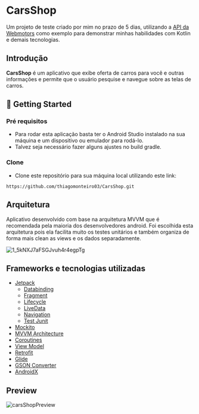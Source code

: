 # CarsShop
Um projeto de teste criado por mim no prazo de 5 dias, utilizando a [API da Webmotors](https://desafioonline.webmotors.com.br/swagger/ui/index#!/OnlineChallenge/OnlineChallenge_Vehicle) como exemplo para demonstrar minhas habilidades com Kotlin e demais tecnologias.

## Introdução
**CarsShop** é um aplicativo que exibe oferta de carros para você e outras informações e permite que o usuário pesquise e navegue sobre as telas de carros.

## 🚀 Getting Started

### Pré requisitos

- Para rodar esta aplicação basta ter o Android Studio instalado na sua máquina e um dispositivo ou emulador para rodá-lo. 
- Talvez seja necessário fazer alguns ajustes no build gradle.

### Clone

- Clone este repositório para sua máquina local utilizando este link:

```
https://github.com/thiagomonteiro03/CarsShop.git
```

## Arquitetura
Aplicativo desenvolvido com base na arquitetura MVVM que é recomendada pela maioria dos desenvolvedores android. Foi escolhida esta arquitetura pois ela facilita muito os testes unitários e também organiza de forma mais clean as views e os dados separadamente.

![1_5kNXJ7aFSGJvuh4r4egpTg](https://user-images.githubusercontent.com/60589333/108504293-69c24e00-7294-11eb-98e4-d956527b89e7.png)


## Frameworks e tecnologias utilizadas
- [Jetpack](https://developer.android.com/jetpack)
  - [Databinding](https://developer.android.com/jetpack/androidx/releases/databinding)
  - [Fragment](https://developer.android.com/jetpack/androidx/releases/fragment)
  - [Lifecycle](https://developer.android.com/jetpack/androidx/releases/lifecycle)
  - [LiveData](https://developer.android.com/topic/libraries/architecture/livedata?hl=pt-br)
  - [Navigation](https://developer.android.com/jetpack/androidx/releases/navigation)
  - [Test Junit](https://developer.android.com/jetpack/androidx/releases/test)
- [Mockito](https://site.mockito.org/)
- [MVVM Architecture](https://developer.android.com/jetpack/guide?gclid=Cj0KCQiAwqCOBhCdARIsAEPyW9nSLRR9wpjyczOEb-6sCh859FePC5dZeSGOAVUbfZ2vPio3BB6l3b8aAu-DEALw_wcB&gclsrc=aw.ds)
- [Coroutines](https://developer.android.com/courses/pathways/android-coroutines)
- [View Model](https://developer.android.com/topic/libraries/architecture/viewmodel)
- [Retrofit](https://github.com/square/retrofit)
- [Glide](https://github.com/bumptech/glide)
- [GSON Converter](https://github.com/square/retrofit/tree/master/retrofit-converters/gson)
- [AndroidX](https://developer.android.com/jetpack/androidx?authuser=1)

## Preview

![carsShopPreview](https://user-images.githubusercontent.com/60589333/147411603-ade2cc05-a279-4dd1-8ce4-e44d0b398e23.gif)

